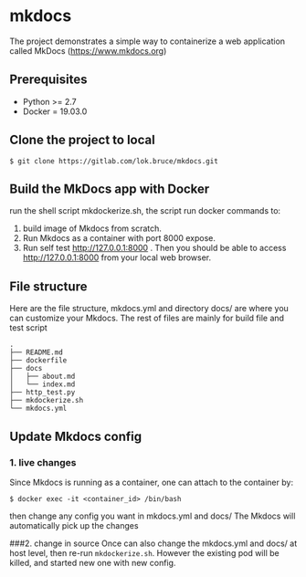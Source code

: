 # mkdocs

The project demonstrates a simple way to containerize a web application called MkDocs (https://www.mkdocs.org)

## Prerequisites
* Python >= 2.7
* Docker = 19.03.0

## Clone the project to local
```
$ git clone https://gitlab.com/lok.bruce/mkdocs.git
```

## Build the MkDocs app with Docker

run the shell script mkdockerize.sh, the script run docker commands to:
1. build image of Mkdocs from scratch.
2. Run Mkdocs as a container with port 8000 expose.
3. Run self test http://127.0.0.1:8000 .
Then you should be able to access http://127.0.0.1:8000 from your local web browser.

## File structure
Here are the file structure, mkdocs.yml and directory docs/ are where you can customize your Mkdocs.
The rest of files are mainly for build file and test script
```
.
├── README.md
├── dockerfile
├── docs
│   ├── about.md
│   └── index.md
├── http_test.py
├── mkdockerize.sh
└── mkdocs.yml
```

## Update Mkdocs config
### 1. live changes
Since Mkdocs is running as a container, one can attach to the container by:
```
$ docker exec -it <container_id> /bin/bash
```
then change any config you want in mkdocs.yml and docs/
The Mkdocs will automatically pick up the changes

###2. change in source
Once can also change the mkdocs.yml and docs/ at host level,
then re-run `mkdockerize.sh`.  However the existing pod will be killed, and started new one with new config.
